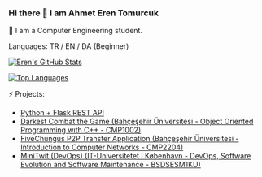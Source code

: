 ### Hi there 👋 I am Ahmet Eren Tomurcuk

 🌱 I am a Computer Engineering student.
 
 <!-- 💬 I am quite interested in C++ -->

Languages: TR / EN / DA (Beginner)

[![Eren's GitHub Stats](https://github-readme-stats.vercel.app/api?username=erentomurcuk&show_icons=true&theme=tokyonight&locale=en)](https://github.com/erentomurcuk)

[![Top Languages](https://github-readme-stats.vercel.app/api/top-langs/?username=erentomurcuk&layout=compact&langs_count=7&theme=tokyonight)](https://github.com/erentomurcuk)

⚡ Projects:
- [Python + Flask REST API](https://github.com/erentomurcuk/Python-Flask-REST-API)
- [Darkest Combat the Game (Bahçeşehir Üniversitesi - Object Oriented Programming wıth C++ - CMP1002)](https://github.com/Kaaleyah/darkest-combat)
- [FiveChungus P2P Transfer Application (Bahçeşehir Üniversitesi - Introduction to Computer Networks - CMP2204)](https://github.com/Kaaleyah/FiveChungus)
- [MiniTwit (DevOps) (IT-Universitetet i København - DevOps, Software Evolution and Software Maintenance - BSDSESM1KU)](https://github.com/Herover/itu-devops-h)


<!--
**erentomurcuk/erentomurcuk** is a ✨ _special_ ✨ repository because its `README.md` (this file) appears on your GitHub profile.

Here are some ideas to get you started:

- 🔭 I’m currently working on ...
- 🌱 I’m currently learning ...
- 👯 I’m looking to collaborate on ...
- 🤔 I’m looking for help with ...
- 💬 Ask me about ...
- 📫 How to reach me: ...
- 😄 Pronouns: ...
- ⚡ Fun fact: ...
-->
